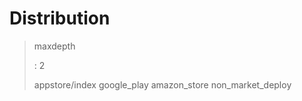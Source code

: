Distribution
============

> maxdepth
>
> :   2
>
> appstore/index google\_play amazon\_store non\_market\_deploy
